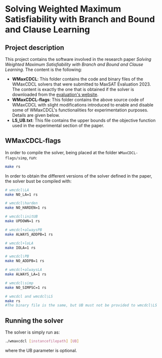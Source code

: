# Solving Weighted Maximum Satisfiability with Branch and Bound and Clause Learning
## Project description

This project contains the software involved in the research paper *Solving Weighted Maximum Satisfiability with Branch and Bound and Clause Learning*. The content is the following:
- **WMaxCDCL**: This folder contains the code and binary files of the WMaxCDCL solvers that were submitted to MaxSAT Evaluation 2023. The content is exactly the one that is obtained if the solver is downloaded from the [evaluation's website](https://maxsat-evaluations.github.io/2023/descriptions.html).
- **WMaxCDCL-flags**: This folder contains the above source code of WMaxCDCL with slight modifications introduced to enable and disable some of WMaxCDCL's functionalities for experimentation purposes. Details are given below.
- **LS_UB.txt**: This file contains the upper bounds of the objective function used in the experimental section of the paper.

## WMaxCDCL-flags
In order to compile the solver, being placed at the folder `WMaxCDCL-flags/simp`, run:

```sh
make rs
```
In order to obtain the different versions of the solver defined in the paper, the solver bust be compiled with:
  ```sh
# wmcdcl\LA
make NO_LA=1 rs

# wmcdcl\harden
make NO_HARDEN=1 rs

# wmcdcl\initUB
make UPDOWN=1 rs

# wmcdcl+alwaysPB
make ALWAYS_ADDPB=1 rs

# wmcdcl+loLA
make IOLA=1 rs

# wmcdcl\PB
make NO_ADDPB=1 rs

# wmcdcl+alwaysLA
make ALWAYS_LA=1 rs

# wmcdcl\simp
make NO_SIMPSC=1 rs

# wmcdcl and wmcdcl\LS
make rs
#The binary file is the same, but UB must not be provided to wmcdcl\LS
```

## Running the solver
The solver is simply run as:
```sh
./wmaxcdcl [instancefilepath] [UB]
```
where the UB parameter is optional. 
